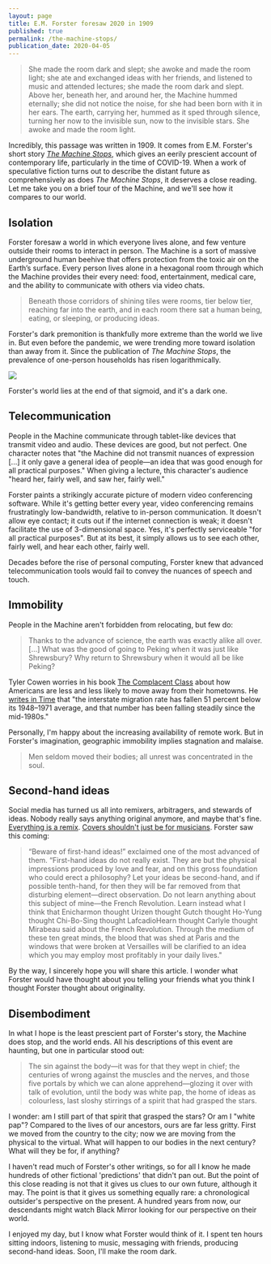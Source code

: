 ```yaml
---
layout: page
title: E.M. Forster foresaw 2020 in 1909
published: true
permalink: /the-machine-stops/
publication_date: 2020-04-05
---
```


> She made the room dark and slept; she awoke and made the room light; she ate and exchanged ideas with her friends, and listened to music and attended lectures; she made the room dark and slept. Above her, beneath her, and around her, the Machine hummed eternally; she did not notice the noise, for she had been born with it in her ears. The earth, carrying her, hummed as it sped through silence, turning her now to the invisible sun, now to the invisible stars. She awoke and made the room light.

Incredibly, this passage was written in 1909. It comes from E.M. Forster's short story *[The Machine Stops](https://www.ele.uri.edu/faculty/vetter/Other-stuff/The-Machine-Stops.pdf)*, which gives an eerily prescient account of contemporary life, particularly in the time of COVID-19. When a work of speculative fiction turns out to describe the distant future as comprehensively as does *The Machine Stops*, it deserves a close reading. Let me take you on a brief tour of the Machine, and we'll see how it compares to our world.

## Isolation

Forster foresaw a world in which everyone lives alone, and few venture outside their rooms to interact in person. The Machine is a sort of massive underground human beehive that offers protection from the toxic air on the Earth’s surface. Every person lives alone in a hexagonal room through which the Machine provides their every need: food, entertainment, medical care, and the ability to communicate with others via video chats.

> Beneath those corridors of shining tiles were rooms, tier below tier, reaching far into the earth, and in each room there sat a human being, eating, or sleeping, or producing ideas.

Forster's dark premonition is thankfully more extreme than the world we live in. But even before the pandemic, we were trending more toward isolation than away from it. Since the publication of *The Machine Stops*, the prevalence of one-person households has risen logarithmically.

[![](/assets/img/the-machine-stops/historical-one-person-households.png)](https://ourworldindata.org/living-alone)

Forster's world lies at the end of that sigmoid, and it's a dark one.

## Telecommunication

People in the Machine communicate through tablet-like devices that transmit video and audio. These devices are good, but not perfect. One character notes that "the Machine did not transmit nuances of expression [...] it only gave a general idea of people—an idea that was good enough for all practical purposes." When giving a lecture, this character's audience "heard her, fairly well, and saw her, fairly well."

Forster paints a strikingly accurate picture of modern video conferencing software. While it's getting better every year, video conferencing remains frustratingly low-bandwidth, relative to in-person communication. It doesn't allow eye contact; it cuts out if the internet connection is weak; it doesn't facilitate the use of 3-dimensional space. Yes, it's perfectly serviceable "for all practical purposes". But at its best, it simply allows us to see each other, fairly well, and hear each other, fairly well.

Decades before the rise of personal computing, Forster knew that advanced telecommunication tools would fail to convey the nuances of speech and touch.

## Immobility

People in the Machine aren't forbidden from relocating, but few do:

> Thanks to the advance of science, the earth was exactly alike all over. [...] What was the good of going to Peking when it was just like Shrewsbury? Why return to Shrewsbury when it would all be like Peking?

Tyler Cowen worries in his book [The Complacent Class](https://www.amazon.com/Complacent-Class-Self-Defeating-Quest-American/dp/1250108691) about how Americans are less and less likely to move away from their hometowns. He [writes in Time](https://time.com/4677919/tyler-cowen-book/) that "the interstate migration rate has fallen 51 percent below its 1948–1971 average, and that number has been falling steadily since the mid-1980s."

Personally, I'm happy about the increasing availability of remote work. But in Forster's imagination, geographic immobility implies stagnation and malaise.

> Men seldom moved their bodies; all unrest was concentrated in the soul.

## Second-hand ideas

Social media has turned us all into remixers, arbitragers, and stewards of ideas. Nobody really says anything original anymore, and maybe that's fine. [Everything is a remix](https://www.youtube.com/watch?v=nJPERZDfyWc). [Covers shouldn't just be for musicians](https://davidklaing.com/essays/covers-shouldnt-just-be-for-musicians). Forster saw this coming:

> “Beware of first-hand ideas!” exclaimed one of the most advanced of them. “First-hand ideas do not really exist. They are but the physical impressions produced by love and fear, and on this gross foundation who could erect a philosophy? Let your ideas be second-hand, and if possible tenth-hand, for then they will be far removed from that disturbing element—direct observation. Do not learn anything about this subject of mine—the French Revolution. Learn instead what I think that Enicharmon thought Urizen thought Gutch thought Ho-Yung thought Chi-Bo-Sing thought LafcadioHearn thought Carlyle thought Mirabeau said about the French Revolution. Through the medium of these ten great minds, the blood that was shed at Paris and the windows that were broken at Versailles will be clarified to an idea which you may employ most profitably in your daily lives."

By the way, I sincerely hope you will share this article. I wonder what Forster would have thought about you telling your friends what you think I thought Forster thought about originality.

## Disembodiment

In what I hope is the least prescient part of Forster's story, the Machine does stop, and the world ends. All his descriptions of this event are haunting, but one in particular stood out:

> The sin against the body—it was for that they wept in chief; the centuries of wrong against the muscles and the nerves, and those five portals by which we can alone apprehend—glozing it over with talk of evolution, until the body was white pap, the home of ideas as colourless, last sloshy stirrings of a spirit that had grasped the stars.

I wonder: am I still part of that spirit that grasped the stars? Or am I "white pap"? Compared to the lives of our ancestors, ours are far less gritty. First we moved from the country to the city; now we are moving from the physical to the virtual. What will happen to our bodies in the next century? What will they be for, if anything?

I haven't read much of Forster's other writings, so for all I know he made hundreds of other fictional 'predictions' that didn't pan out. But the point of this close reading is not that it gives us clues to our own future, although it may. The point is that it gives us something equally rare: a chronological outsider's perspective on the present. A hundred years from now, our descendants might watch Black Mirror looking for our perspective on their world.

I enjoyed my day, but I know what Forster would think of it. I spent ten hours sitting indoors, listening to music, messaging with friends, producing second-hand ideas. Soon, I'll make the room dark.